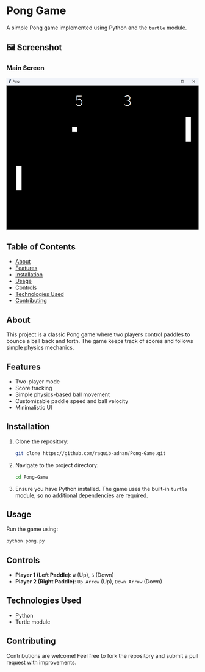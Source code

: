 # Pong Game

A simple Pong game implemented using Python and the `turtle` module.

## 🖼️ Screenshot

### Main Screen

![Main Screen](main.png)

## Table of Contents
- [About](#about)
- [Features](#features)
- [Installation](#installation)
- [Usage](#usage)
- [Controls](#controls)
- [Technologies Used](#technologies-used)
- [Contributing](#contributing)

## About
This project is a classic Pong game where two players control paddles to bounce a ball back and forth. The game keeps track of scores and follows simple physics mechanics.

## Features
- Two-player mode
- Score tracking
- Simple physics-based ball movement
- Customizable paddle speed and ball velocity
- Minimalistic UI

## Installation
1. Clone the repository:
   ```bash
   git clone https://github.com/raquib-adnan/Pong-Game.git
   ```
2. Navigate to the project directory:
   ```bash
   cd Pong-Game
   ```
3. Ensure you have Python installed. The game uses the built-in `turtle` module, so no additional dependencies are required.

## Usage
Run the game using:
```bash
python pong.py
```

## Controls
- **Player 1 (Left Paddle)**: `W` (Up), `S` (Down)
- **Player 2 (Right Paddle)**: `Up Arrow` (Up), `Down Arrow` (Down)

## Technologies Used
- Python
- Turtle module

## Contributing
Contributions are welcome! Feel free to fork the repository and submit a pull request with improvements.
